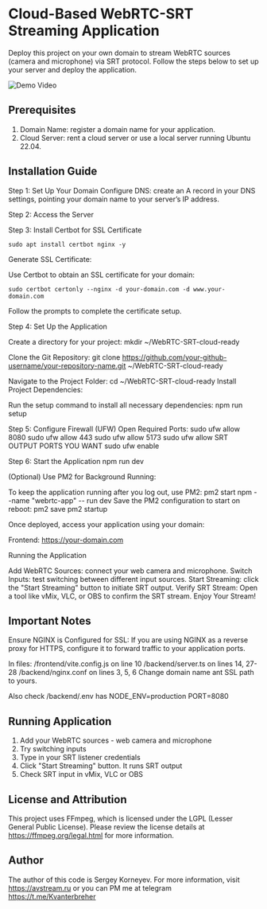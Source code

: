 # Cloud-Based WebRTC-SRT Streaming Application
Deploy this project on your own domain to stream WebRTC sources (camera and microphone) via SRT protocol. Follow the steps below to set up your server and deploy the application.

![Demo Video](demo-video-2.gif)

## Prerequisites
1. Domain Name: register a domain name for your application.
2. Cloud Server: rent a cloud server or use a local server running Ubuntu 22.04.

## Installation Guide

Step 1: Set Up Your Domain
Configure DNS: create an A record in your DNS settings, pointing your domain name to your server’s IP address.

Step 2: Access the Server

Step 3: Install Certbot for SSL Certificate

```
sudo apt install certbot nginx -y
```

Generate SSL Certificate:

Use Certbot to obtain an SSL certificate for your domain:

```sudo certbot certonly --nginx -d your-domain.com -d www.your-domain.com```

Follow the prompts to complete the certificate setup.

Step 4: Set Up the Application

Create a directory for your project:
mkdir ~/WebRTC-SRT-cloud-ready

Clone the Git Repository:
git clone https://github.com/your-github-username/your-repository-name.git ~/WebRTC-SRT-cloud-ready

Navigate to the Project Folder:
cd ~/WebRTC-SRT-cloud-ready
Install Project Dependencies:

Run the setup command to install all necessary dependencies:
npm run setup

Step 5: Configure Firewall (UFW)
Open Required Ports:
sudo ufw allow 8080
sudo ufw allow 443
sudo ufw allow 5173
sudo ufw allow SRT OUTPUT PORTS YOU WANT
sudo ufw enable

Step 6: Start the Application
npm run dev

(Optional) Use PM2 for Background Running:

To keep the application running after you log out, use PM2:
pm2 start npm --name "webrtc-app" -- run dev
Save the PM2 configuration to start on reboot:
pm2 save
pm2 startup

Once deployed, access your application using your domain:

Frontend: https://your-domain.com

Running the Application

Add WebRTC Sources: connect your web camera and microphone.
Switch Inputs: test switching between different input sources.
Start Streaming: click the "Start Streaming" button to initiate SRT output.
Verify SRT Stream: Open a tool like vMix, VLC, or OBS to confirm the SRT stream.
Enjoy Your Stream!

## Important Notes

Ensure NGINX is Configured for SSL: If you are using NGINX as a reverse proxy for HTTPS, configure it to forward traffic to your application ports.

In files:
/frontend/vite.config.js on line 10
/backend/server.ts on lines 14, 27-28
/backend/nginx.conf on lines 3, 5, 6
Change domain name ant SSL path to yours.

Also check /backend/.env has
NODE_ENV=production
PORT=8080

## Running Application

1. Add your WebRTC sources - web camera and microphone
2. Try switching inputs
3. Type in your SRT listener credentials
4. Click "Start Streaming" button. It runs SRT output
5. Check SRT input in vMix, VLC or OBS

## License and Attribution
This project uses FFmpeg, which is licensed under the LGPL (Lesser General Public License). Please review the license details at https://ffmpeg.org/legal.html for more information.

## Author
The author of this code is Sergey Korneyev. For more information, visit https://avstream.ru or you can PM me at telegram https://t.me/Kvanterbreher

